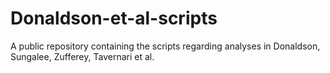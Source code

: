 # Donaldson-et-al-scripts
A public repository containing the scripts regarding analyses in Donaldson, Sungalee, Zufferey, Tavernari et al.
